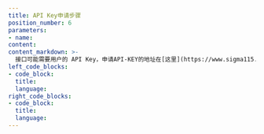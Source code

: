 ```yaml
---
title: API Key申请步骤
position_number: 6
parameters:
- name:
content:
content_markdown: >-
  接口可能需要用户的 API Key，申请API-KEY的地址在[这里](https://www.sigma115.com/account/api)
left_code_blocks:
- code_block:
  title:
  language:
right_code_blocks:
- code_block:
  title:
  language:
---
```

